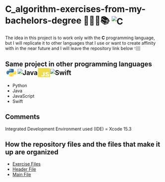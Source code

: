<div>
  <h1> C_algorithm-exercises-from-my-bachelors-degree 🧑🏻‍💻📚 <img align="center" alt="C" height="30" width="40" src="https://cdn.jsdelivr.net/gh/devicons/devicon@latest/icons/c/c-original.svg"/></h1> 
  
  <p> The idea in this project is to work only with the <strong>C</strong> programming language, but I will replicate it to other languages that I use or want to create affinity with in the near future and I will leave the repository link below 👇🏽 </p>
</div>

<div>
  <h2> Same project in other programming languages <img align="center" alt="Python" height="30" width="40" src="https://raw.githubusercontent.com/devicons/devicon/master/icons/python/python-original.svg"/><img align="center" alt="Java" height="30" width="40" src="https://cdn.jsdelivr.net/gh/devicons/devicon@latest/icons/java/java-original.svg"/><img align="center" alt="Js" height="30" width="40" src="https://raw.githubusercontent.com/devicons/devicon/master/icons/javascript/javascript-plain.svg"/><img align="center" alt="Swift" height="30" width="40" src="https://cdn.jsdelivr.net/gh/devicons/devicon@latest/icons/swift/swift-original.svg"/>
  </h2> 
  <ul>
    <li> Python </li>
    <li> Java </li> 
    <li> JavaScript </li> 
    <li> Swift </li> 
  </ul>
</div>

<div>
  <h2> Comments </h2>
  <p> Integrated Development Environment used (IDE) = Xcode 15.3 </p>
</div>

<div>
  <h2> How the repository files and the files that make it up are organized </h2> 
</div>
<ul>
  <li><a href="https://github.com/Kadish-Bernardo/C_algorithm-exercises-decision-commands-if-else/tree/main/algorithm-exercises-decision-commands-if-else/algorithm-exercises-decision-commands-if-else/exercises"> Exercise Files </a></li>
  <li><a href="https://github.com/Kadish-Bernardo/C_algorithm-exercises-decision-commands-if-else/blob/main/algorithm-exercises-decision-commands-if-else/algorithm-exercises-decision-commands-if-else/headers/exerciseHeaders.h"> Header File </a></li>
  <li><a href="https://github.com/Kadish-Bernardo/C_algorithm-exercises-decision-commands-if-else/blob/main/algorithm-exercises-decision-commands-if-else/algorithm-exercises-decision-commands-if-else/main.c"> Main File </a></li>    
</ul>

<!-- 
--> 
